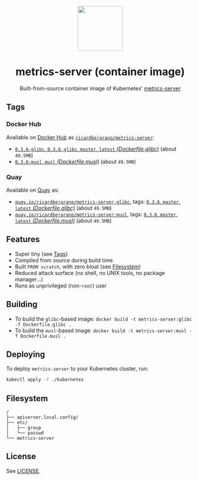 <p align="center"><img src="https://emojipedia-us.s3.dualstack.us-west-1.amazonaws.com/thumbs/160/apple/198/chart-with-upwards-trend_1f4c8.png" width="120px"></p>
<h1 align="center">metrics-server (container image)</h1>
<p align="center">Built-from-source container image of Kubernetes' <a href="https://github.com/kubernetes-incubator/metrics-server">metrics-server</a></p>


## Tags

### Docker Hub

Available on [Docker Hub](https://hub.docker.com) as [`ricardbejarano/metrics-server`](https://hub.docker.com/r/ricardbejarano/metrics-server):

- [`0.3.6-glibc`, `0.3.6`, `glibc`, `master`, `latest` *(Dockerfile.glibc)*](https://github.com/ricardbejarano/metrics-server/blob/master/Dockerfile.glibc) (about `49.5MB`)
- [`0.3.6-musl`, `musl` *(Dockerfile.musl)*](https://github.com/ricardbejarano/metrics-server/blob/master/Dockerfile.musl) (about `49.5MB`)

### Quay

Available on [Quay](https://quay.io) as:

- [`quay.io/ricardbejarano/metrics-server-glibc`](https://quay.io/repository/ricardbejarano/metrics-server-glibc), tags: [`0.3.6`, `master`, `latest` *(Dockerfile.glibc)*](https://github.com/ricardbejarano/metrics-server/blob/master/Dockerfile.glibc) (about `49.5MB`)
- [`quay.io/ricardbejarano/metrics-server-musl`](https://quay.io/repository/ricardbejarano/metrics-server-musl), tags: [`0.3.6`, `master`, `latest` *(Dockerfile.musl)*](https://github.com/ricardbejarano/metrics-server/blob/master/Dockerfile.musl) (about `49.5MB`)


## Features

* Super tiny (see [Tags](#tags))
* Compiled from source during build time
* Built `FROM scratch`, with zero bloat (see [Filesystem](#filesystem))
* Reduced attack surface (no shell, no UNIX tools, no package manager...)
* Runs as unprivileged (non-`root`) user


## Building

- To build the `glibc`-based image: `docker build -t metrics-server:glibc -f Dockerfile.glibc .`
- To build the `musl`-based image: `docker build -t metrics-server:musl -f Dockerfile.musl .`


## Deploying

To deploy `metrics-server` to your Kubernetes cluster, run:

```bash
kubectl apply -f ./kubernetes
```


## Filesystem

```
/
├── apiserver.local.config/
├── etc/
│   ├── group
│   └── passwd
└── metrics-server
```


## License

See [LICENSE](https://github.com/ricardbejarano/metrics-server/blob/master/LICENSE).
